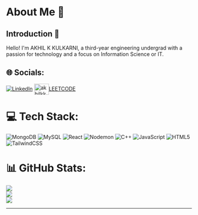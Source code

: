 # About Me 🚀

## Introduction 🌟
Hello! I'm AKHIL K KULKARNI, a third-year engineering undergrad with a passion for technology and a focus on Information Science or IT. 
## 🌐 Socials:
[![LinkedIn](https://img.shields.io/badge/LinkedIn-%230077B5.svg?logo=linkedin&logoColor=white)](https://linkedin.com/in/akhil-k-kulkarni-6a2b65223/)
<a href="https://www.leetcode.com/akhilkk03" target="blank">
<img align="center" src="https://repository-images.githubusercontent.com/660115526/cbbcd367-535a-4e9d-927b-9eacd8d652e8" alt="akhilkk03" height="30" width="40" />LEETCODE</a>

# 💻 Tech Stack:
![MongoDB](https://img.shields.io/badge/MongoDB-%234ea94b.svg?style=for-the-badge&logo=mongodb&logoColor=white) ![MySQL](https://img.shields.io/badge/mysql-%2300000f.svg?style=for-the-badge&logo=mysql&logoColor=white) ![React](https://img.shields.io/badge/react-%2320232a.svg?style=for-the-badge&logo=react&logoColor=%2361DAFB) ![Nodemon](https://img.shields.io/badge/NODEMON-%23323330.svg?style=for-the-badge&logo=nodemon&logoColor=%BBDEAD) ![C++](https://img.shields.io/badge/c++-%2300599C.svg?style=for-the-badge&logo=c%2B%2B&logoColor=white) ![JavaScript](https://img.shields.io/badge/javascript-%23323330.svg?style=for-the-badge&logo=javascript&logoColor=%23F7DF1E) ![HTML5](https://img.shields.io/badge/html5-%23E34F26.svg?style=for-the-badge&logo=html5&logoColor=white) ![TailwindCSS](https://img.shields.io/badge/tailwindcss-%2338B2AC.svg?style=for-the-badge&logo=tailwind-css&logoColor=white)
# 📊 GitHub Stats:
![](https://github-readme-stats.vercel.app/api?username=akhilkk0803&theme=dark&hide_border=true&include_all_commits=true&count_private=false)<br/>
![](https://github-readme-streak-stats.herokuapp.com/?user=akhilkk0803&theme=dark&hide_border=true)<br/>
![](https://github-readme-stats.vercel.app/api/top-langs/?username=akhilkk0803&theme=dark&hide_border=true&include_all_commits=true&count_private=false&layout=compact)

---


 

